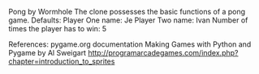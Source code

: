 Pong by Wormhole
	The clone possesses the basic functions of a pong game. 
		Defaults:
			Player One name: Je
			Player Two name: Ivan
			Number of times the player has to win: 5

References: 
	pygame.org documentation
	Making Games with Python and Pygame by Al Sweigart
	http://programarcadegames.com/index.php?chapter=introduction_to_sprites
	